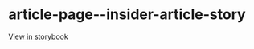 # article-page--insider-article-story

[View in storybook](https://raw.githack.com/Independent-Digital-News-and-Media-Ltd/standard-pwamp-sb/PR-847-sb/index.html?path=/story/article-page--insider-article-story)